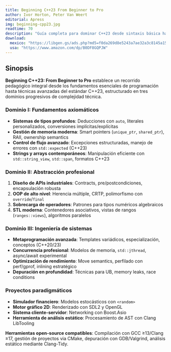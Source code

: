 ```yaml
---
title: Beginning C++23 From Beginner to Pro
author: Ivor Horton, Peter Van Weert
editorial: Apress
img: beginning-cpp23.jpg
readtime: 70
description: "Guía completa para dominar C++23 desde sintaxis básica hasta técnicas profesionales con énfasis en estándares modernos y buenas prácticas."
download: 
  mexico: "https://libgen.gs/ads.php?md5=f0da269d8e5243a7ae32a3c8145a15b8"
  usa: "https://www.amazon.com/dp/B0DF8GQPJW"
---
```


## Sinopsis 

**Beginning C++23: From Beginner to Pro** establece un recorrido pedagógico integral desde los fundamentos esenciales de programación hasta técnicas avanzadas del estándar C++23, estructurado en tres dominios progresivos de complejidad técnica.

### Dominio I: Fundamentos axiomáticos
- **Sistemas de tipos profundos**: Deducciones con `auto`, literales personalizados, conversiones implícitas/explícitas  
- **Gestión de memoria moderna**: Smart pointers (`unique_ptr`, `shared_ptr`), RAII, ownership semantics  
- **Control de flujo avanzado**: Excepciones estructuradas, manejo de errores con `std::expected` (C++23)  
- **Strings y arrays contemporáneos**: Manipulación eficiente con `std::string_view`, `std::span`, formatos C++23  

### Dominio II: Abstracción profesional
1. **Diseño de APIs industriales**: Contracts, pre/postcondiciones, encapsulación robusta  
2. **OOP de alto nivel**: Herencia múltiple, CRTP, polimorfismo con `override`/`final`  
3. **Sobrecarga de operadores**: Patrones para tipos numéricos algebraicos  
4. **STL moderna**: Contenedores asociativos, vistas de rangos (`ranges::views`), algoritmos paralelos  

### Dominio III: Ingeniería de sistemas
- **Metaprogramación avanzada**: Templates variádicos, especialización, conceptos (C++20/23)  
- **Concurrencia profesional**: Modelos de memoria, `std::jthread`, async/await experimental  
- **Optimización de rendimiento**: Move semantics, perfilado con perf/gprof, inlining estratégico  
- **Depuración en profundidad**: Técnicas para UB, memory leaks, race conditions  

### Proyectos paradigmáticos
- **Simulador financiero**: Modelos estocásticos con `<random>`  
- **Motor gráfico 2D**: Renderizado con SDL2 y OpenGL  
- **Sistema cliente-servidor**: Networking con Boost.Asio  
- **Herramienta de análisis estático**: Procesamiento de AST con Clang LibTooling  

**Herramientas open-source compatibles**: Compilación con GCC ≥13/Clang ≥17, gestión de proyectos via CMake, depuración con GDB/Valgrind, análisis estático mediante Clang-Tidy.